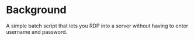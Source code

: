 # Background
A simple batch script that lets you RDP into a server without having to enter username and password.
